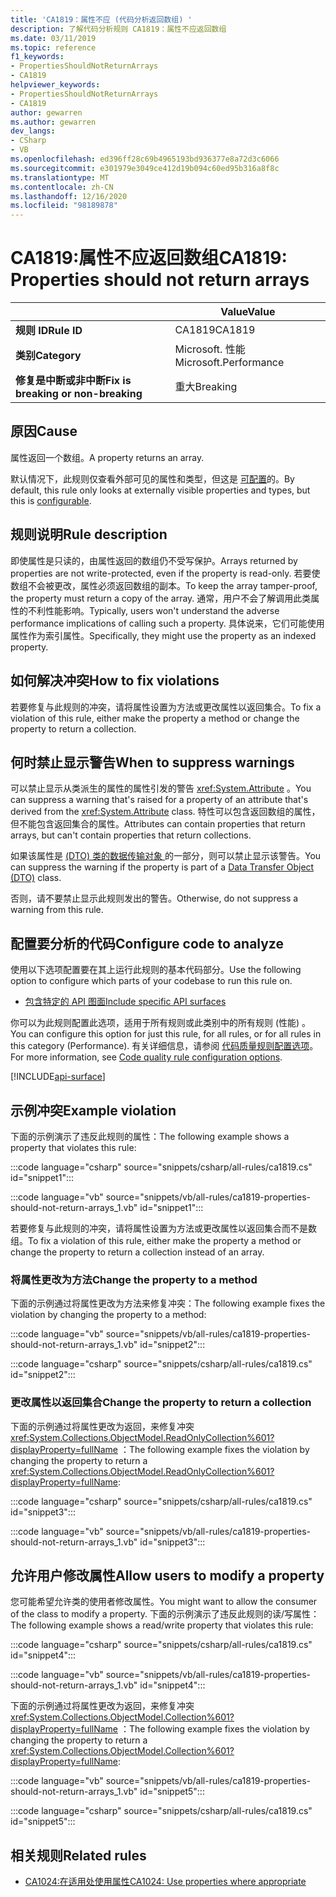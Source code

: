 ```yaml
---
title: 'CA1819：属性不应 (代码分析返回数组) '
description: 了解代码分析规则 CA1819：属性不应返回数组
ms.date: 03/11/2019
ms.topic: reference
f1_keywords:
- PropertiesShouldNotReturnArrays
- CA1819
helpviewer_keywords:
- PropertiesShouldNotReturnArrays
- CA1819
author: gewarren
ms.author: gewarren
dev_langs:
- CSharp
- VB
ms.openlocfilehash: ed396ff28c69b4965193bd936377e8a72d3c6066
ms.sourcegitcommit: e301979e3049ce412d19b094c60ed95b316a8f8c
ms.translationtype: MT
ms.contentlocale: zh-CN
ms.lasthandoff: 12/16/2020
ms.locfileid: "98189878"
---
```

# <a name="ca1819-properties-should-not-return-arrays"></a><span data-ttu-id="a6991-103">CA1819:属性不应返回数组</span><span class="sxs-lookup"><span data-stu-id="a6991-103">CA1819: Properties should not return arrays</span></span>

| | <span data-ttu-id="a6991-104">Value</span><span class="sxs-lookup"><span data-stu-id="a6991-104">Value</span></span> |
|-|-|
| <span data-ttu-id="a6991-105">**规则 ID**</span><span class="sxs-lookup"><span data-stu-id="a6991-105">**Rule ID**</span></span> |<span data-ttu-id="a6991-106">CA1819</span><span class="sxs-lookup"><span data-stu-id="a6991-106">CA1819</span></span>|
| <span data-ttu-id="a6991-107">**类别**</span><span class="sxs-lookup"><span data-stu-id="a6991-107">**Category**</span></span> |<span data-ttu-id="a6991-108">Microsoft. 性能</span><span class="sxs-lookup"><span data-stu-id="a6991-108">Microsoft.Performance</span></span>|
| <span data-ttu-id="a6991-109">**修复是中断或非中断**</span><span class="sxs-lookup"><span data-stu-id="a6991-109">**Fix is breaking or non-breaking**</span></span> |<span data-ttu-id="a6991-110">重大</span><span class="sxs-lookup"><span data-stu-id="a6991-110">Breaking</span></span>|

## <a name="cause"></a><span data-ttu-id="a6991-111">原因</span><span class="sxs-lookup"><span data-stu-id="a6991-111">Cause</span></span>

<span data-ttu-id="a6991-112">属性返回一个数组。</span><span class="sxs-lookup"><span data-stu-id="a6991-112">A property returns an array.</span></span>

<span data-ttu-id="a6991-113">默认情况下，此规则仅查看外部可见的属性和类型，但这是 [可配置](#configure-code-to-analyze)的。</span><span class="sxs-lookup"><span data-stu-id="a6991-113">By default, this rule only looks at externally visible properties and types, but this is [configurable](#configure-code-to-analyze).</span></span>

## <a name="rule-description"></a><span data-ttu-id="a6991-114">规则说明</span><span class="sxs-lookup"><span data-stu-id="a6991-114">Rule description</span></span>

<span data-ttu-id="a6991-115">即使属性是只读的，由属性返回的数组仍不受写保护。</span><span class="sxs-lookup"><span data-stu-id="a6991-115">Arrays returned by properties are not write-protected, even if the property is read-only.</span></span> <span data-ttu-id="a6991-116">若要使数组不会被更改，属性必须返回数组的副本。</span><span class="sxs-lookup"><span data-stu-id="a6991-116">To keep the array tamper-proof, the property must return a copy of the array.</span></span> <span data-ttu-id="a6991-117">通常，用户不会了解调用此类属性的不利性能影响。</span><span class="sxs-lookup"><span data-stu-id="a6991-117">Typically, users won't understand the adverse performance implications of calling such a property.</span></span> <span data-ttu-id="a6991-118">具体说来，它们可能使用属性作为索引属性。</span><span class="sxs-lookup"><span data-stu-id="a6991-118">Specifically, they might use the property as an indexed property.</span></span>

## <a name="how-to-fix-violations"></a><span data-ttu-id="a6991-119">如何解决冲突</span><span class="sxs-lookup"><span data-stu-id="a6991-119">How to fix violations</span></span>

<span data-ttu-id="a6991-120">若要修复与此规则的冲突，请将属性设置为方法或更改属性以返回集合。</span><span class="sxs-lookup"><span data-stu-id="a6991-120">To fix a violation of this rule, either make the property a method or change the property to return a collection.</span></span>

## <a name="when-to-suppress-warnings"></a><span data-ttu-id="a6991-121">何时禁止显示警告</span><span class="sxs-lookup"><span data-stu-id="a6991-121">When to suppress warnings</span></span>

<span data-ttu-id="a6991-122">可以禁止显示从类派生的属性的属性引发的警告 <xref:System.Attribute> 。</span><span class="sxs-lookup"><span data-stu-id="a6991-122">You can suppress a warning that's raised for a property of an attribute that's derived from the <xref:System.Attribute> class.</span></span> <span data-ttu-id="a6991-123">特性可以包含返回数组的属性，但不能包含返回集合的属性。</span><span class="sxs-lookup"><span data-stu-id="a6991-123">Attributes can contain properties that return arrays, but can't contain properties that return collections.</span></span>

<span data-ttu-id="a6991-124">如果该属性是 [ (DTO) 类的数据传输对象 ](/previous-versions/msp-n-p/ff649585(v=pandp.10)) 的一部分，则可以禁止显示该警告。</span><span class="sxs-lookup"><span data-stu-id="a6991-124">You can suppress the warning if the property is part of a [Data Transfer Object (DTO)](/previous-versions/msp-n-p/ff649585(v=pandp.10)) class.</span></span>

<span data-ttu-id="a6991-125">否则，请不要禁止显示此规则发出的警告。</span><span class="sxs-lookup"><span data-stu-id="a6991-125">Otherwise, do not suppress a warning from this rule.</span></span>

## <a name="configure-code-to-analyze"></a><span data-ttu-id="a6991-126">配置要分析的代码</span><span class="sxs-lookup"><span data-stu-id="a6991-126">Configure code to analyze</span></span>

<span data-ttu-id="a6991-127">使用以下选项配置要在其上运行此规则的基本代码部分。</span><span class="sxs-lookup"><span data-stu-id="a6991-127">Use the following option to configure which parts of your codebase to run this rule on.</span></span>

- [<span data-ttu-id="a6991-128">包含特定的 API 图面</span><span class="sxs-lookup"><span data-stu-id="a6991-128">Include specific API surfaces</span></span>](#include-specific-api-surfaces)

<span data-ttu-id="a6991-129">你可以为此规则配置此选项，适用于所有规则或此类别中的所有规则 (性能) 。</span><span class="sxs-lookup"><span data-stu-id="a6991-129">You can configure this option for just this rule, for all rules, or for all rules in this category (Performance).</span></span> <span data-ttu-id="a6991-130">有关详细信息，请参阅 [代码质量规则配置选项](../code-quality-rule-options.md)。</span><span class="sxs-lookup"><span data-stu-id="a6991-130">For more information, see [Code quality rule configuration options](../code-quality-rule-options.md).</span></span>

[!INCLUDE[api-surface](~/includes/code-analysis/api-surface.md)]

## <a name="example-violation"></a><span data-ttu-id="a6991-131">示例冲突</span><span class="sxs-lookup"><span data-stu-id="a6991-131">Example violation</span></span>

<span data-ttu-id="a6991-132">下面的示例演示了违反此规则的属性：</span><span class="sxs-lookup"><span data-stu-id="a6991-132">The following example shows a property that violates this rule:</span></span>

:::code language="csharp" source="snippets/csharp/all-rules/ca1819.cs" id="snippet1":::

:::code language="vb" source="snippets/vb/all-rules/ca1819-properties-should-not-return-arrays_1.vb" id="snippet1":::

<span data-ttu-id="a6991-133">若要修复与此规则的冲突，请将属性设置为方法或更改属性以返回集合而不是数组。</span><span class="sxs-lookup"><span data-stu-id="a6991-133">To fix a violation of this rule, either make the property a method or change the property to return a collection instead of an array.</span></span>

### <a name="change-the-property-to-a-method"></a><span data-ttu-id="a6991-134">将属性更改为方法</span><span class="sxs-lookup"><span data-stu-id="a6991-134">Change the property to a method</span></span>

<span data-ttu-id="a6991-135">下面的示例通过将属性更改为方法来修复冲突：</span><span class="sxs-lookup"><span data-stu-id="a6991-135">The following example fixes the violation by changing the property to a method:</span></span>

:::code language="vb" source="snippets/vb/all-rules/ca1819-properties-should-not-return-arrays_1.vb" id="snippet2":::

:::code language="csharp" source="snippets/csharp/all-rules/ca1819.cs" id="snippet2":::

### <a name="change-the-property-to-return-a-collection"></a><span data-ttu-id="a6991-136">更改属性以返回集合</span><span class="sxs-lookup"><span data-stu-id="a6991-136">Change the property to return a collection</span></span>

<span data-ttu-id="a6991-137">下面的示例通过将属性更改为返回，来修复冲突 <xref:System.Collections.ObjectModel.ReadOnlyCollection%601?displayProperty=fullName> ：</span><span class="sxs-lookup"><span data-stu-id="a6991-137">The following example fixes the violation by changing the property to return a <xref:System.Collections.ObjectModel.ReadOnlyCollection%601?displayProperty=fullName>:</span></span>

:::code language="csharp" source="snippets/csharp/all-rules/ca1819.cs" id="snippet3":::

:::code language="vb" source="snippets/vb/all-rules/ca1819-properties-should-not-return-arrays_1.vb" id="snippet3":::

## <a name="allow-users-to-modify-a-property"></a><span data-ttu-id="a6991-138">允许用户修改属性</span><span class="sxs-lookup"><span data-stu-id="a6991-138">Allow users to modify a property</span></span>

<span data-ttu-id="a6991-139">您可能希望允许类的使用者修改属性。</span><span class="sxs-lookup"><span data-stu-id="a6991-139">You might want to allow the consumer of the class to modify a property.</span></span> <span data-ttu-id="a6991-140">下面的示例演示了违反此规则的读/写属性：</span><span class="sxs-lookup"><span data-stu-id="a6991-140">The following example shows a read/write property that violates this rule:</span></span>

:::code language="csharp" source="snippets/csharp/all-rules/ca1819.cs" id="snippet4":::

:::code language="vb" source="snippets/vb/all-rules/ca1819-properties-should-not-return-arrays_1.vb" id="snippet4":::

<span data-ttu-id="a6991-141">下面的示例通过将属性更改为返回，来修复冲突 <xref:System.Collections.ObjectModel.Collection%601?displayProperty=fullName> ：</span><span class="sxs-lookup"><span data-stu-id="a6991-141">The following example fixes the violation by changing the property to return a <xref:System.Collections.ObjectModel.Collection%601?displayProperty=fullName>:</span></span>

:::code language="vb" source="snippets/vb/all-rules/ca1819-properties-should-not-return-arrays_1.vb" id="snippet5":::

:::code language="csharp" source="snippets/csharp/all-rules/ca1819.cs" id="snippet5":::

## <a name="related-rules"></a><span data-ttu-id="a6991-142">相关规则</span><span class="sxs-lookup"><span data-stu-id="a6991-142">Related rules</span></span>

- [<span data-ttu-id="a6991-143">CA1024:在适用处使用属性</span><span class="sxs-lookup"><span data-stu-id="a6991-143">CA1024: Use properties where appropriate</span></span>](ca1024.md)
